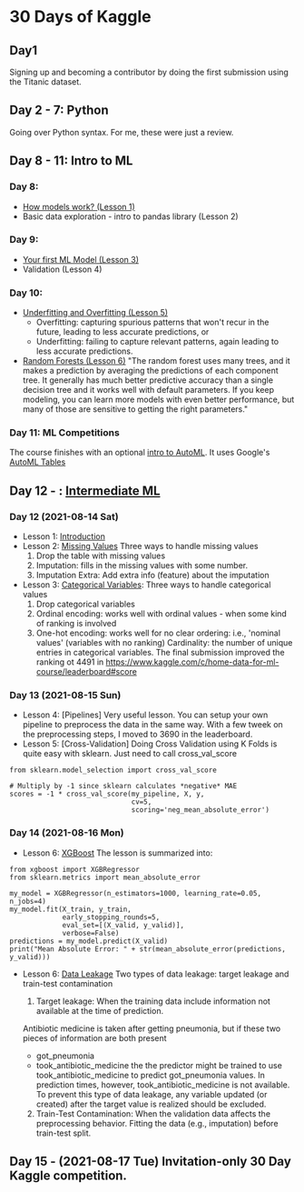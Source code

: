 # 30 Days of Kaggle

## Day1
Signing up and becoming a contributor by doing the first submission using the Titanic dataset.

## Day 2 - 7: Python
Going over Python syntax. For me, these were just a review.

## Day 8 - 11: Intro to ML
### Day 8:
- [How models work? (Lesson 1)](https://www.kaggle.com/dansbecker/how-models-work)
- Basic data exploration - intro to pandas library (Lesson 2)
### Day 9:
- [Your first ML Model (Lesson 3)](https://www.kaggle.com/dansbecker/your-first-machine-learning-model)
- Validation (Lesson 4)
### Day 10:
- [Underfitting and Overfitting (Lesson 5)](https://www.kaggle.com/dansbecker/underfitting-and-overfitting)
  - Overfitting: capturing spurious patterns that won't recur in the future, leading to less accurate predictions, or
  - Underfitting: failing to capture relevant patterns, again leading to less accurate predictions.
- [Random Forests (Lesson 6)](https://www.kaggle.com/dansbecker/random-forests?utm_medium=email&utm_source=gamma&utm_campaign=thirty-days-of-ml&utm_content=day-10)
  "The random forest uses many trees, and it makes a prediction by averaging the predictions of each component tree. It generally has much better predictive accuracy than a single decision tree and it works well with default parameters. If you keep modeling, you can learn more models with even better performance, but many of those are sensitive to getting the right parameters."
  
### Day 11: ML Competitions
The course finishes with an optional [intro to AutoML](https://www.kaggle.com/alexisbcook/intro-to-automl). It uses Google's [AutoML Tables](https://cloud.google.com/automl-tables) 

## Day 12 - : [Intermediate ML](https://www.kaggle.com/learn/intermediate-machine-learning)
### Day 12 (2021-08-14 Sat)
- Lesson 1: [Introduction](https://www.kaggle.com/alexisbcook/introduction?utm_medium=email&utm_source=gamma&utm_campaign=thirty-days-of-ml&utm_content=day-12)
- Lesson 2: [Missing Values](https://www.kaggle.com/alexisbcook/missing-values)
  Three ways to handle missing values
  1. Drop the table with missing values
  2. Imputation: fills in the missing values with some number.
  3. Imputation Extra: Add extra info (feature) about the imputation
- Lesson 3: [Categorical Variables](): Three ways to handle categorical values
  1. Drop categorical variables
  2. Ordinal encoding: works well with ordinal values - when some kind of ranking is involved
  3. One-hot encoding: works well for no clear ordering: i.e., 'nominal values' (variables with no ranking)
  Cardinality: the number of unique entries in categorical variables.
  The final submission improved the ranking ot 4491 in https://www.kaggle.com/c/home-data-for-ml-course/leaderboard#score

### Day 13 (2021-08-15 Sun)
- Lesson 4: [Pipelines] Very useful lesson. You can setup your own pipeline to preprocess the data in the same way.
  With a few tweek on the preprocessing steps, I moved to 3690 in the leaderboard.
- Lesson 5: [Cross-Validation] Doing Cross Validation using K Folds is quite easy with sklearn. Just need to call cross_val_score

```
from sklearn.model_selection import cross_val_score

# Multiply by -1 since sklearn calculates *negative* MAE
scores = -1 * cross_val_score(my_pipeline, X, y,
                              cv=5,
                              scoring='neg_mean_absolute_error')
```

### Day 14 (2021-08-16 Mon)
- Lesson 6: [XGBoost](https://www.kaggle.com/alexisbcook/xgboost)
The lesson is summarized into:
```
from xgboost import XGBRegressor
from sklearn.metrics import mean_absolute_error

my_model = XGBRegressor(n_estimators=1000, learning_rate=0.05, n_jobs=4)
my_model.fit(X_train, y_train, 
             early_stopping_rounds=5, 
             eval_set=[(X_valid, y_valid)], 
             verbose=False)
predictions = my_model.predict(X_valid)
print("Mean Absolute Error: " + str(mean_absolute_error(predictions, y_valid)))

```
- Lesson 6: [Data Leakage](https://www.kaggle.com/alexisbcook/data-leakage)
  Two types of data leakage: target leakage and train-test contamination
  
  1. Target leakage: When the training data include information not available at the time of prediction.

    Antibiotic medicine is taken after getting pneumonia, but if these two pieces of information are both present
    - got_pneumonia	
    - took_antibiotic_medicine
    the the predictor might be trained to use took_antibiotic_medicine to predict got_pneumonia values.
    In prediction times, however, took_antibiotic_medicine is not available.
    To prevent this type of data leakage, any variable updated (or created) after the target value is realized should be excluded.

  2. Train-Test Contamination: When the validation data affects the preprocessing behavior.
    Fitting the data (e.g., imputation) before train-test split.

## Day 15 - (2021-08-17 Tue) Invitation-only 30 Day Kaggle competition.
